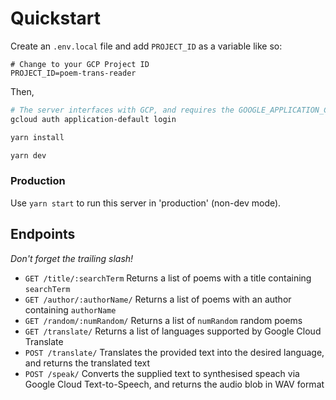 # Quickstart

Create an `.env.local` file and add `PROJECT_ID` as a variable like so:

```.env
# Change to your GCP Project ID
PROJECT_ID=poem-trans-reader
```

Then,

```bash
# The server interfaces with GCP, and requires the GOOGLE_APPLICATION_CREDENTIALS env var to be set
gcloud auth application-default login

yarn install

yarn dev
```

### Production

Use `yarn start` to run this server in 'production' (non-dev mode).

## Endpoints

_Don't forget the trailing slash!_

- `GET /title/:searchTerm` Returns a list of poems with a title containing `searchTerm` 
- `GET /author/:authorName/` Returns a list of poems with an author containing `authorName`
- `GET /random/:numRandom/` Returns a list of `numRandom` random poems
- `GET /translate/` Returns a list of languages supported by Google Cloud Translate
- `POST /translate/` Translates the provided text into the desired language, and returns the translated text
- `POST /speak/` Converts the supplied text to synthesised speach via Google Cloud Text-to-Speech, and returns the audio blob in WAV format
